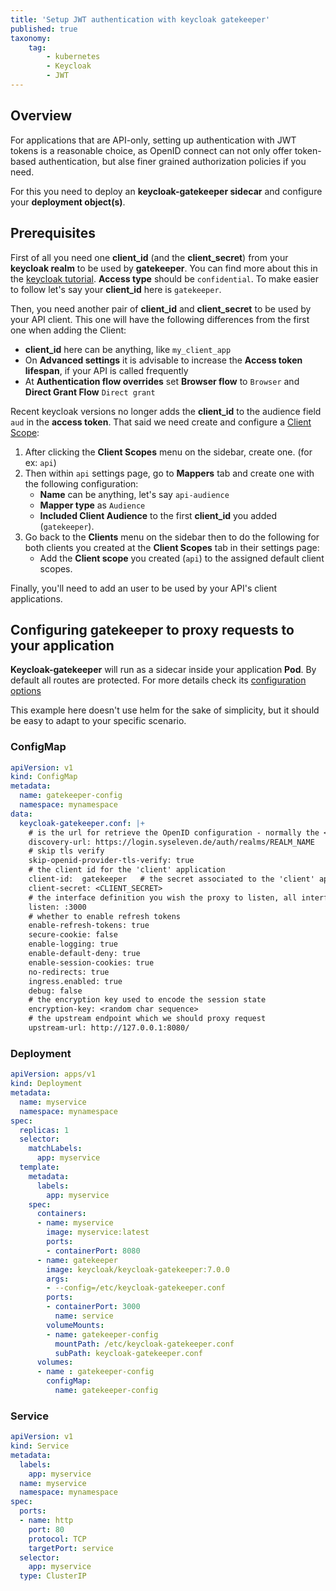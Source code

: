 ```yaml
---
title: 'Setup JWT authentication with keycloak gatekeeper'
published: true
taxonomy:
    tag:
        - kubernetes
        - Keycloak
        - JWT
---
```


## Overview

For applications that are API-only, setting up authentication with JWT tokens is a reasonable choice,
as OpenID connect can not only offer token-based authentication, but alse finer grained authorization
policies if you need.

For this you need to deploy an **keycloak-gatekeeper sidecar** and configure your **deployment object(s)**.

## Prerequisites

First of all you need one **client_id** (and the **client_secret**) from your **keycloak realm** to be
used by **gatekeeper**. You can find more about this in the [keycloak tutorial](../06.external-authentication/default.en.md).
**Access type** should be `confidential`. To make easier to follow let's say your
**client_id** here is `gatekeeper`.

Then, you need another pair of **client_id** and **client_secret** to be used by your API client.
This one will have the following differences from the first one when adding the Client:

- **client_id** here can be anything, like `my_client_app`
- On **Advanced settings** it is advisable to increase the **Access token lifespan**,
  if your API is called frequently
- At **Authentication flow overrides** set **Browser flow** to `Browser` and **Direct Grant Flow** `Direct grant`

Recent keycloak versions no longer adds the **client_id** to the audience field `aud` in the **access token**. That said we need create and configure a [Client Scope](https://www.keycloak.org/docs/latest/server_admin/#_client_scopes):

1. After clicking the **Client Scopes** menu on the sidebar, create one. (for ex: `api`)
2. Then within `api` settings page, go to **Mappers** tab and create one with the following configuration:
    - **Name** can be anything, let's say `api-audience`
    - **Mapper type** as `Audience`
    - **Included Client Audience** to the first **client_id** you added (`gatekeeper`).
3. Go back to the **Clients** menu on the sidebar then to do the following for both clients you created at the **Client Scopes** tab in their settings page:
    - Add the **Client scope** you created (`api`) to the assigned default client scopes.

Finally, you'll need to add an user to be used by your API's client applications.

## Configuring gatekeeper to proxy requests to your application

**Keycloak-gatekeeper** will run as a sidecar inside your application **Pod**.
By default all routes are protected. For more details check its
[configuration options](https://www.keycloak.org/docs/latest/securing_apps/#configuration-options)

This example here doesn't use helm for the sake of simplicity, but it should be easy to adapt to your specific scenario.

### ConfigMap

```yaml
apiVersion: v1
kind: ConfigMap
metadata:
  name: gatekeeper-config
  namespace: mynamespace
data:
  keycloak-gatekeeper.conf: |+
    # is the url for retrieve the OpenID configuration - normally the <server>/auth/realms/<realm_name>
    discovery-url: https://login.syseleven.de/auth/realms/REALM_NAME
    # skip tls verify
    skip-openid-provider-tls-verify: true
    # the client id for the 'client' application
    client-id:  gatekeeper   # the secret associated to the 'client' application
    client-secret: <CLIENT_SECRET>
    # the interface definition you wish the proxy to listen, all interfaces is specified as ':<port>', unix sockets as unix://<REL_PATH>|</ABS PATH>
    listen: :3000
    # whether to enable refresh tokens
    enable-refresh-tokens: true
    secure-cookie: false
    enable-logging: true
    enable-default-deny: true
    enable-session-cookies: true
    no-redirects: true
    ingress.enabled: true
    debug: false
    # the encryption key used to encode the session state
    encryption-key: <random char sequence>
    # the upstream endpoint which we should proxy request
    upstream-url: http://127.0.0.1:8080/
```

### Deployment

```yaml
apiVersion: apps/v1
kind: Deployment
metadata:
  name: myservice
  namespace: mynamespace
spec:
  replicas: 1
  selector:
    matchLabels:
      app: myservice
  template:
    metadata:
      labels:
        app: myservice
    spec:
      containers:
      - name: myservice
        image: myservice:latest
        ports:
        - containerPort: 8080
      - name: gatekeeper
        image: keycloak/keycloak-gatekeeper:7.0.0
        args:
        - --config=/etc/keycloak-gatekeeper.conf
        ports:
        - containerPort: 3000
          name: service
        volumeMounts:
        - name: gatekeeper-config
          mountPath: /etc/keycloak-gatekeeper.conf
          subPath: keycloak-gatekeeper.conf
      volumes:
      - name : gatekeeper-config
        configMap:
          name: gatekeeper-config
```

### Service

```yaml
apiVersion: v1
kind: Service
metadata:
  labels:
    app: myservice
  name: myservice
  namespace: mynamespace
spec:
  ports:
  - name: http
    port: 80
    protocol: TCP
    targetPort: service
  selector:
    app: myservice
  type: ClusterIP
```
